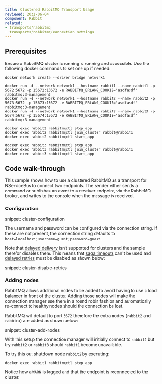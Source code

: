 ```yaml
---
title: Clustered RabbitMQ Transport Usage
reviewed: 2021-06-04
component: Rabbit
related:
- transports/rabbitmq
- transports/rabbitmq/connection-settings
---
```



## Prerequisites

Ensure a RabbitMQ cluster is running is running and accessible. Use the following docker commands to set one up if needed:

```
docker network create --driver bridge network1

docker run -d --network network1 --hostname rabbit1 --name rabbit1 -p 5672:5672 -p 15672:15672 -e RABBITMQ_ERLANG_COOKIE='asdfasdf' rabbitmq:3-management
docker run -d --network network1 --hostname rabbit2 --name rabbit2 -p 5673:5672 -p 15673:15672 -e RABBITMQ_ERLANG_COOKIE='asdfasdf' rabbitmq:3-management
docker run -d --network network1 --hostname rabbit3 --name rabbit3 -p 5674:5672 -p 15674:15672 -e RABBITMQ_ERLANG_COOKIE='asdfasdf' rabbitmq:3-management

docker exec rabbit2 rabbitmqctl stop_app
docker exec rabbit2 rabbitmqctl join_cluster rabbit@rabbit1
docker exec rabbit2 rabbitmqctl start_app

docker exec rabbit3 rabbitmqctl stop_app
docker exec rabbit3 rabbitmqctl join_cluster rabbit@rabbit1
docker exec rabbit3 rabbitmqctl start_app

```

## Code walk-through

This sample shows how to use a clustered RabbitMQ as a transport for NServiceBus to connect two endpoints. The sender either sends a command or publishes an event to a receiver endpoint, via the RabbitMQ broker, and writes to the console when the message is received.

### Configuration

snippet: cluster-configuration

The username and password can be configured via the connection string. If these are not present, the connection string defaults to `host=localhost;username=guest;password=guest`.

Note that [delayed delivery](/nservicebus/messaging/delayed-delivery.md) isn't supported for clusters and the sample therefor disables them. This means that [saga timeouts](/nservicebus/sagas/timeouts) can't be used and [delayed retries](/nservicebus/recoverability.md#delayed-retries) must be disabled as shown below:

snippet: cluster-disable-retries

### Adding nodes

RabbitMQ allows additional nodes to be added to avoid having to use a load balancer in front of the cluster. Adding those nodes will make the connection manager use them in a round robin fashion and automatically re-connect to healthy nodes should the connection be lost.

RabbitMQ will default to port `5672` therefore the extra nodes (`rabbit2` and `rabbit3`) are added as shown below:

snippet: cluster-add-nodes

With this setup the connection manager will initially connect to `rabbit1` but try `rabbit2` or `rabbit3` should `rabbit1` become unavailable.

To try this out shutdown node `rabbit2` by executing:

`docker exec rabbit1 rabbitmqctl stop_app`

Notice how a `WARN` is logged and that the endpoint is reconnected to the cluster.
